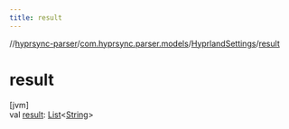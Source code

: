```yaml
---
title: result
---
```

//[hyprsync-parser](../../../index.html)/[com.hyprsync.parser.models](../index.html)/[HyprlandSettings](index.html)/[result](result.html)



# result



[jvm]\
val [result](result.html): [List](https://kotlinlang.org/api/core/kotlin-stdlib/kotlin.collections/-list/index.html)&lt;[String](https://kotlinlang.org/api/core/kotlin-stdlib/kotlin/-string/index.html)&gt;



